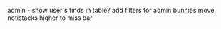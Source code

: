 admin - show user's finds in table?
add filters for admin bunnies
move notistacks higher to miss bar
